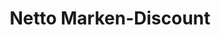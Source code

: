 ---
title: "Netto Marken-Discount"
url: /koeln/netto-marken-discount-heidestrasse/
shop: Supermarkt
---